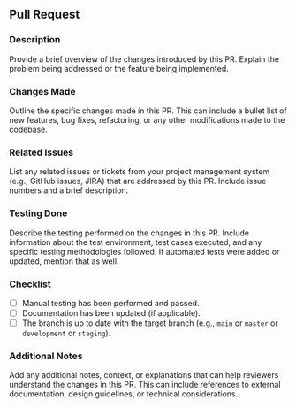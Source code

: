 ## Pull Request

### Description
Provide a brief overview of the changes introduced by this PR. Explain the problem being addressed or the feature being implemented.

### Changes Made
Outline the specific changes made in this PR. This can include a bullet list of new features, bug fixes, refactoring, or any other modifications made to the codebase.

### Related Issues
List any related issues or tickets from your project management system (e.g., GitHub issues, JIRA) that are addressed by this PR. Include issue numbers and a brief description.

### Testing Done
Describe the testing performed on the changes in this PR. Include information about the test environment, test cases executed, and any specific testing methodologies followed. If automated tests were added or updated, mention that as well.

### Checklist
- [ ] Manual testing has been performed and passed.
- [ ] Documentation has been updated (if applicable).
- [ ] The branch is up to date with the target branch (e.g., `main` or `master` or `development` or `staging`).

### Additional Notes
Add any additional notes, context, or explanations that can help reviewers understand the changes in this PR. This can include references to external documentation, design guidelines, or technical considerations.

